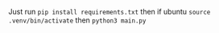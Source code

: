 Just run 
```pip install requirements.txt```
then if ubuntu
```source .venv/bin/activate```
then 
```python3 main.py```
